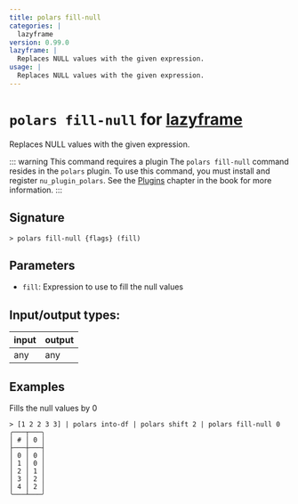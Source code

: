 ```yaml
---
title: polars fill-null
categories: |
  lazyframe
version: 0.99.0
lazyframe: |
  Replaces NULL values with the given expression.
usage: |
  Replaces NULL values with the given expression.
---
```

<!-- This file is automatically generated. Please edit the command in https://github.com/nushell/nushell instead. -->

# `polars fill-null` for [lazyframe](/commands/categories/lazyframe.md)

<div class='command-title'>Replaces NULL values with the given expression.</div>

::: warning This command requires a plugin
The `polars fill-null` command resides in the `polars` plugin.
To use this command, you must install and register `nu_plugin_polars`.
See the [Plugins](/book/plugins.html) chapter in the book for more information.
:::

## Signature

```> polars fill-null {flags} (fill)```

## Parameters

 -  `fill`: Expression to use to fill the null values


## Input/output types:

| input | output |
| ----- | ------ |
| any   | any    |

## Examples

Fills the null values by 0
```nu
> [1 2 2 3 3] | polars into-df | polars shift 2 | polars fill-null 0
╭───┬───╮
│ # │ 0 │
├───┼───┤
│ 0 │ 0 │
│ 1 │ 0 │
│ 2 │ 1 │
│ 3 │ 2 │
│ 4 │ 2 │
╰───┴───╯

```
